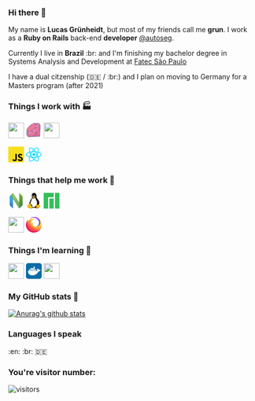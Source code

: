 ### Hi there 👋

My name is **Lucas Grünheidt**, but most of my friends call me **grun**. I work as a **Ruby on Rails** back-end **developer** [@autoseg](https://www.autoseg.com).

Currently I live in **Brazil** :br: and I'm finishing my bachelor degree in Systems Analysis and Development at [Fatec São Paulo](https://en.wikipedia.org/wiki/S%C3%A3o_Paulo_State_Technological_College)

I have a dual citzenship (:de: / :br:) and I plan on moving to Germany for a Masters program (after 2021)

### Things I work with :factory:
<img height="32" width="32" fill='red' src="https://cdn.jsdelivr.net/npm/simple-icons@v3/icons/rubyonrails.svg"/> <img height="32" width="32" src="./icons/ruby.svg"/> <img height="32" width="32" src="https://cdn.jsdelivr.net/npm/simple-icons@v3/icons/html5.svg"/>

<img height="32" width="32" src="./icons/javascript.svg"/> <img height="32" width="32" src="./icons/react.svg"/>


### Things that help me work :trolleybus:

<img height="32" width="32" src="./icons/neovim.svg"/> <img height="32" width="32" src="./icons/linux.svg"/> <img height="32" width="32" src="./icons/manjaro.svg"/>

<img height="32" width="32" src="https://cdn.jsdelivr.net/npm/simple-icons@v3/icons/google.svg"/> <img height="32" width="32" src="./icons/firefoxbrowser.svg"/>

### Things I'm learning :thought_balloon:

<img height="32" width="32" src="https://cdn.jsdelivr.net/npm/simple-icons@v3/icons/rust.svg"/> <img height="32" width="32" src="./icons/docker.svg"/>
<img height="32" width="32" src="https://cdn.jsdelivr.net/npm/simple-icons@v3/icons/elixir.svg"/>

### My GitHub stats :game_die:

[![Anurag's github stats](https://github-readme-stats.vercel.app/api?username=grun00&show_icons=true&theme=gruvbox)](https://github.com/anuraghazra/github-readme-stats)

### Languages I speak
:en:
:br:
:de:

### You're visitor number:

![visitors](https://visitor-badge.glitch.me/badge?page_id=grun00.grun00)
